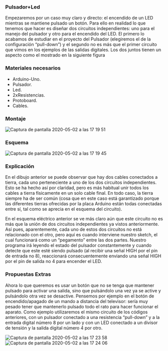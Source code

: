 ### **Pulsador+Led**
Empezaremos por un caso muy claro y directo: el encendido de un LED mientras se mantiene pulsado un botón. Para ello en realidad lo que tenemos que hacer es diseñar dos circuitos independientes: uno para el manejo del pulsador y otro para el encendido del LED. El primero lo acabamos de estudiar en el proyecto del Pulsador (elegiremos el de la configuración “pull-down”) y el segundo no es más que el primer circuito que vimos en los ejemplos de las salidas digitales. Los dos juntos tienen un aspecto como el mostrado en la siguiente figura

### **Materiales necesarios**
- Arduino-Uno.
- Pulsador.
- Led.
- 2xResistencias.
- Protoboard.
- Cables.
### **Montaje**

![Captura de pantalla 2020-05-02 a las 17 19 51](https://user-images.githubusercontent.com/47045714/80868192-2f51db00-8c99-11ea-989d-25686e235eff.png)

### **Esquema**

![Captura de pantalla 2020-05-02 a las 17 19 45](https://user-images.githubusercontent.com/47045714/80868195-324ccb80-8c99-11ea-9a1a-194f1364b685.png)

### **Explicación**
En el dibujo anterior se puede observar que hay dos cables conectados a tierra, cada uno perteneciente a uno de los dos circuitos independientes. Esto se ha hecho así por claridad, pero es más habitual unir todos los cables a tierra físicamente en un solo cable final. En todo caso, la tierra siempre ha de ser común (cosa que en este caso está garantizado porque las diferentes tierras ofrecidas por la placa Arduino están todas conectadas entre sí, tal como se aprecia en el esquema del circuito).

En el esquema eléctrico anterior se ve más claro aún que este circuito no es más que la unión de dos circuitos independientes ya vistos anteriormente. Así pues, aparentemente, cada uno de estos dos circuitos no está relacionado con el otro, pero aquí es cuando interviene nuestro sketch, el cual funcionará como un “pegamento” entre las dos partes. Nuestro programa irá leyendo el estado del pulsador constantemente y cuando detecte que este esté siendo pulsado (al recibir una señal HIGH por el pin de entrada no 8), reaccionará consecuentemente enviando una señal HIGH por el pin de salida no 4 para encender el LED.

### **Propuestas Extras**
Ahora lo que queremos es usar un botón que no se tenga que mantener pulsado para activar una salida, sino que pulsándolo una vez ya se active y pulsándolo otra vez se desactive. Pensemos por ejemplo en el botón de encendido/apagado de un mando a distancia del televisor: sería muy pesado tener que mantenerlo pulsado todo el rato para hacer funcionar el aparato.
Como ejemplo utilizaremos el mismo circuito de los códigos anteriores, con un pulsador conectado a una resistencia “pull-down” y a la entrada digital número 8 por un lado y con un LED conectado a un divisor de tensión y la salida digital número 4 por otro.

![Captura de pantalla 2020-05-02 a las 17 23 58](https://user-images.githubusercontent.com/47045714/80868283-d8003a80-8c99-11ea-99ca-8308d8ec1faf.png)
![Captura de pantalla 2020-05-02 a las 17 24 06](https://user-images.githubusercontent.com/47045714/80868285-d9316780-8c99-11ea-92a2-5e99cd96c902.png)

